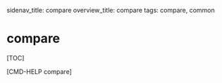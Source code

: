sidenav_title: compare
overview_title: compare
tags: compare, common

# compare

[TOC]

[CMD-HELP compare]
